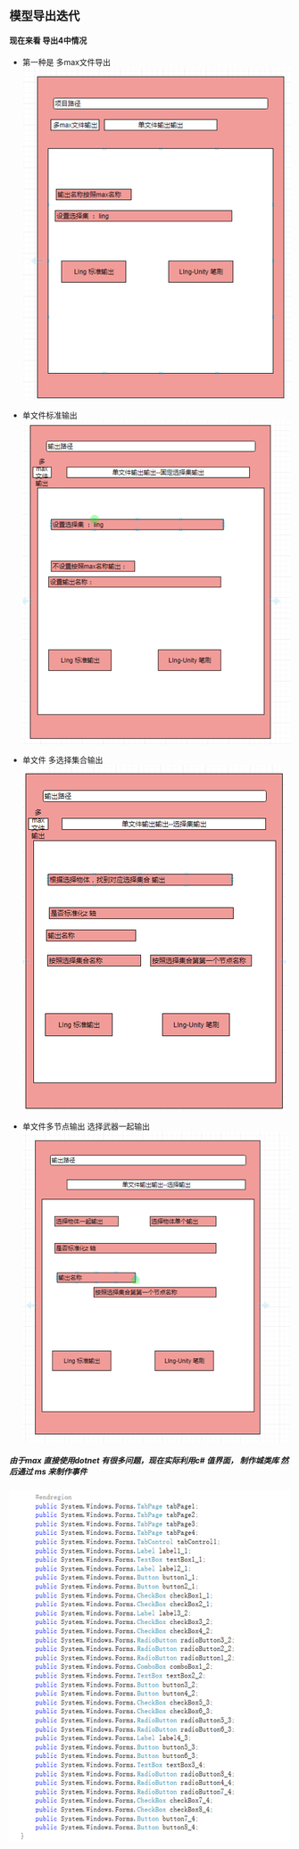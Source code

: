 ## 模型导出迭代      

#### 现在来看 导出4中情况   
+ 第一种是 多max文件导出   
![](im/v1.png )     
+  单文件标准输出    
![](im/v2.png)     
+ 单文件 多选择集合输出    
![](im/v3.png)    

+ 单文件多节点输出  选择武器一起输出   
![](im/v4.png)      


##### 由于max 直接使用dotnet 有很多问题，现在实际利用c# 值界面， 制作城类库 然后通过 ms 来制作事件    

![](im/v5.png)
